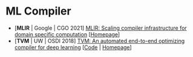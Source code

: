 # ML Compiler

* \[**MLIR** | Google | CGO 2021] [MLIR: Scaling compiler infrastructure for domain specific computation](https://research.google/pubs/pub49988/) \[[Homepage](https://mlir.llvm.org/)]
* \[**TVM** | UW | OSDI 2018] [TVM: An automated end-to-end optimizing compiler for deep learning](https://www.usenix.org/conference/osdi18/presentation/chen) \[[Code](https://github.com/apache/tvm) | [Homepage](https://tvm.apache.org/)]
